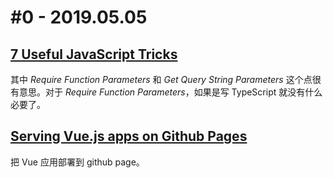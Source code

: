 # #0 - 2019.05.05

## [7 Useful JavaScript Tricks](https://davidwalsh.name/javascript-tricks)

其中 *Require Function Parameters* 和 *Get Query String Parameters* 这个点很有意思。对于 *Require Function Parameters*，如果是写 TypeScript 就没有什么必要了。

## [Serving Vue.js apps on Github Pages](https://blog.usmanity.com/serving-vue-js-apps-on-github-pages/)

把 Vue 应用部署到 github page。